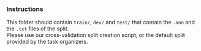 ### Instructions
This folder should contain `train/`, `dev/` and `test/` that contain the `.ann` and the `.txt` files of the split.<br>
Please use our cross-validation split creation script, or the default split provided by the task organizers.
